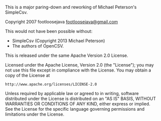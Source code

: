 This is a major paring-down and reworking of Michael Peterson's SimpleCsv.

Copyright 2007 footloosejava <footloosejava@gmail.com>

This would not have been possible without:

* SimpleCsv (Copyright 2013 Michael Peterson) 
* The authors of OpenCSV.

This is released under the same Apache Version 2.0 License.

Licensed under the Apache License, Version 2.0 (the "License");
you may not use this file except in compliance with the License.
You may obtain a copy of the License at

    http://www.apache.org/licenses/LICENSE-2.0

Unless required by applicable law or agreed to in writing, software
distributed under the License is distributed on an "AS IS" BASIS,
WITHOUT WARRANTIES OR CONDITIONS OF ANY KIND, either express or implied.
See the License for the specific language governing permissions and
limitations under the License.
